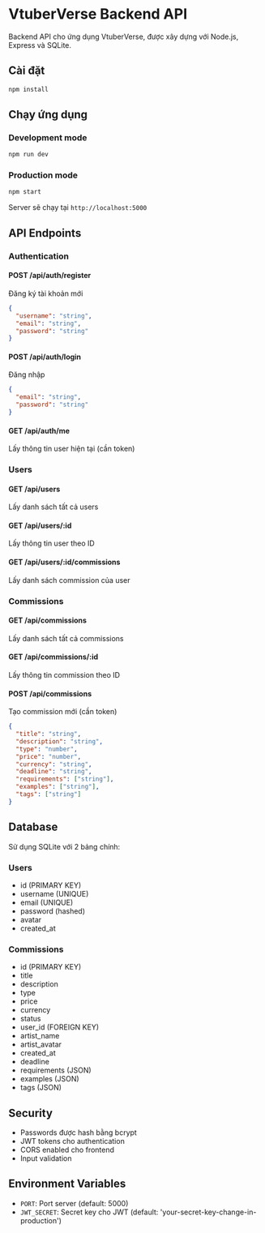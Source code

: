 # VtuberVerse Backend API

Backend API cho ứng dụng VtuberVerse, được xây dựng với Node.js, Express và SQLite.

## Cài đặt

```bash
npm install
```

## Chạy ứng dụng

### Development mode
```bash
npm run dev
```

### Production mode
```bash
npm start
```

Server sẽ chạy tại `http://localhost:5000`

## API Endpoints

### Authentication

#### POST /api/auth/register
Đăng ký tài khoản mới
```json
{
  "username": "string",
  "email": "string", 
  "password": "string"
}
```

#### POST /api/auth/login
Đăng nhập
```json
{
  "email": "string",
  "password": "string"
}
```

#### GET /api/auth/me
Lấy thông tin user hiện tại (cần token)

### Users

#### GET /api/users
Lấy danh sách tất cả users

#### GET /api/users/:id
Lấy thông tin user theo ID

#### GET /api/users/:id/commissions
Lấy danh sách commission của user

### Commissions

#### GET /api/commissions
Lấy danh sách tất cả commissions

#### GET /api/commissions/:id
Lấy thông tin commission theo ID

#### POST /api/commissions
Tạo commission mới (cần token)
```json
{
  "title": "string",
  "description": "string",
  "type": "number",
  "price": "number",
  "currency": "string",
  "deadline": "string",
  "requirements": ["string"],
  "examples": ["string"],
  "tags": ["string"]
}
```

## Database

Sử dụng SQLite với 2 bảng chính:

### Users
- id (PRIMARY KEY)
- username (UNIQUE)
- email (UNIQUE)
- password (hashed)
- avatar
- created_at

### Commissions
- id (PRIMARY KEY)
- title
- description
- type
- price
- currency
- status
- user_id (FOREIGN KEY)
- artist_name
- artist_avatar
- created_at
- deadline
- requirements (JSON)
- examples (JSON)
- tags (JSON)

## Security

- Passwords được hash bằng bcrypt
- JWT tokens cho authentication
- CORS enabled cho frontend
- Input validation

## Environment Variables

- `PORT`: Port server (default: 5000)
- `JWT_SECRET`: Secret key cho JWT (default: 'your-secret-key-change-in-production') 